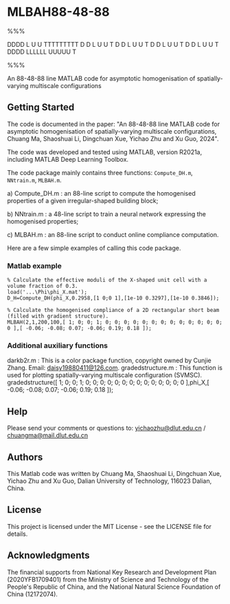 # MLBAH88-48-88
%%%

DDDD     L          U     U     TTTTTTTTT
D   D    L          U     U         T
D    D   L          U     U         T
D    D   L          U     U         T
D   D    L          U     U         T
DDDD     LLLLLL      UUUUU          T        
                 
%%%

An 88-48-88 line MATLAB code for asymptotic homogenisation of spatially-varying multiscale configurations

## Getting Started

The code is documented in the paper: "An 88-48-88 line MATLAB code for asymptotic homogenisation of spatially-varying multiscale configurations, Chuang Ma, Shaoshuai Li, Dingchuan Xue, Yichao Zhu and Xu Guo, 2024".

The code was developed and tested using MATLAB, version R2021a, including MATLAB Deep Learning Toolbox.

The code package mainly contains three functions: ```Compute_DH.m```, ```NNtrain.m```, ```MLBAH.m```.

a) Compute_DH.m : an 88-line script to compute the homogenised properties of a given irregular-shaped building block;

b) NNtrain.m : a 48-line script to train a neural network expressing the homogenised properties;

c) MLBAH.m : an 88-line script to conduct online compliance computation.

Here are a few simple examples of calling this code package.

### Matlab example
```
% Calculate the effective moduli of the X-shaped unit cell with a volume fraction of 0.3.
load('...\Phi\phi_X.mat');
D_H=Compute_DH(phi_X,0.2958,[1 0;0 1],[1e-10 0.3297],[1e-10 0.3846]);

% Calculate the homogenised compliance of a 2D rectangular short beam (filled with gradient structure).
MLBAH(2,1,200,100,[ 1; 0; 0; 1; 0; 0; 0; 0; 0; 0; 0; 0; 0; 0; 0; 0; 0; 0 ],[ -0.06; -0.08; 0.07; -0.06; 0.19; 0.18 ]);
```
### Additional auxiliary functions
darkb2r.m : This is a color package function, copyright owned by Cunjie Zhang. Email: daisy19880411@126.com.
gradedstructure.m : This function is used for plotting spatially-varying multiscale configuration (SVMSC).
gradedstructure([ 1; 0; 0; 1; 0; 0; 0; 0; 0; 0; 0; 0; 0; 0; 0; 0; 0; 0 ],phi_X,[ -0.06; -0.08; 0.07; -0.06; 0.19; 0.18 ]);

## Help

Please send your comments or questions to: yichaozhu@dlut.edu.cn / chuangma@mail.dlut.edu.cn

## Authors

This Matlab code was written by Chuang Ma, Shaoshuai Li, Dingchuan Xue, Yichao Zhu and Xu Guo,
Dalian University of Technology,
116023 Dalian, China.                                                

## License

This project is licensed under the MIT License - see the LICENSE file for details.

## Acknowledgments

The financial supports from National Key Research and Development Plan (2020YFB1709401) from the Ministry of Science and Technology of the People's Republic of China, and the National Natural Science Foundation of China (12172074).

